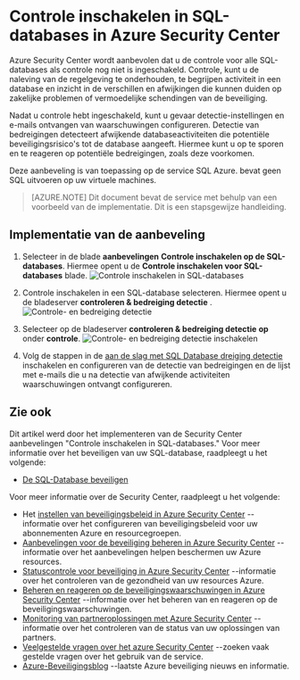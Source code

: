 <properties
   pageTitle="Controle inschakelen in SQL-databases in Beveiligingscentrum Azure | Microsoft Azure"
   description="Dit document wordt beschreven hoe u voor de uitvoering van de aanbeveling van de Azure Beveiligingscentrum **inschakelen van controle voor SQL-databases**."
   services="security-center"
   documentationCenter="na"
   authors="TerryLanfear"
   manager="MBaldwin"
   editor=""/>

<tags
   ms.service="security-center"
   ms.devlang="na"
   ms.topic="article"
   ms.tgt_pltfrm="na"
   ms.workload="na"
   ms.date="07/29/2016"
   ms.author="terrylan"/>

# <a name="enable-auditing-on-sql-databases-in-azure-security-center"></a>Controle inschakelen in SQL-databases in Azure Security Center

Azure Security Center wordt aanbevolen dat u de controle voor alle SQL-databases als controle nog niet is ingeschakeld. Controle, kunt u de naleving van de regelgeving te onderhouden, te begrijpen activiteit in een database en inzicht in de verschillen en afwijkingen die kunnen duiden op zakelijke problemen of vermoedelijke schendingen van de beveiliging.

Nadat u controle hebt ingeschakeld, kunt u gevaar detectie-instellingen en e-mails ontvangen van waarschuwingen configureren. Detectie van bedreigingen detecteert afwijkende databaseactiviteiten die potentiële beveiligingsrisico's tot de database aangeeft. Hiermee kunt u op te sporen en te reageren op potentiële bedreigingen, zoals deze voorkomen.

Deze aanbeveling is van toepassing op de service SQL Azure. bevat geen SQL uitvoeren op uw virtuele machines.

> [AZURE.NOTE] Dit document bevat de service met behulp van een voorbeeld van de implementatie.  Dit is een stapsgewijze handleiding.

## <a name="implement-the-recommendation"></a>Implementatie van de aanbeveling

1. Selecteer in de blade **aanbevelingen** **Controle inschakelen op de SQL-databases**.  Hiermee opent u de **Controle inschakelen voor SQL-databases** blade.
![Controle inschakelen in SQL-databases][1]

2. Controle inschakelen in een SQL-database selecteren. Hiermee opent u de bladeserver **controleren & bedreiging detectie** .
![Controle- en bedreiging detectie][2]
3. Selecteer op de bladeserver **controleren & bedreiging detectie** **op** onder **controle**.
![Controle- en bedreiging detectie inschakelen][3]


5. Volg de stappen in de [aan de slag met SQL Database dreiging detectie](../sql-database/sql-database-threat-detection-get-started.md) inschakelen en configureren van de detectie van bedreigingen en de lijst met e-mails die u na detectie van afwijkende activiteiten waarschuwingen ontvangt configureren.

## <a name="see-also"></a>Zie ook

Dit artikel werd door het implementeren van de Security Center aanbevelingen "Controle inschakelen in SQL-databases." Voor meer informatie over het beveiligen van uw SQL-database, raadpleegt u het volgende:

- [De SQL-Database beveiligen](../sql-database/sql-database-security.md)

Voor meer informatie over de Security Center, raadpleegt u het volgende:

- Het [instellen van beveiligingsbeleid in Azure Security Center](security-center-policies.md) --informatie over het configureren van beveiligingsbeleid voor uw abonnementen Azure en resourcegroepen.
- [Aanbevelingen voor de beveiliging beheren in Azure Security Center](security-center-recommendations.md) --informatie over het aanbevelingen helpen beschermen uw Azure resources.
- [Statuscontrole voor beveiliging in Azure Security Center](security-center-monitoring.md) --informatie over het controleren van de gezondheid van uw resources Azure.
- [Beheren en reageren op de beveiligingswaarschuwingen in Azure Security Center](security-center-managing-and-responding-alerts.md) --informatie over het beheren van en reageren op de beveiligingswaarschuwingen.
- [Monitoring van partneroplossingen met Azure Security Center](security-center-partner-solutions.md) --informatie over het controleren van de status van uw oplossingen van partners.
- [Veelgestelde vragen over het azure Security Center](security-center-faq.md) --zoeken vaak gestelde vragen over het gebruik van de service.
- [Azure-Beveiligingsblog](http://blogs.msdn.com/b/azuresecurity/) --laatste Azure beveiliging nieuws en informatie.

<!--Image references-->
[1]: ./media/security-center-enable-auditing-on-sql-databases/enable-auditing-on-sql-databases.png
[2]:./media/security-center-enable-auditing-on-sql-databases/auditing-threat-detection.png
[3]: ./media/security-center-enable-auditing-on-sql-databases/auditing-threat-detection-blade.png
